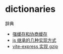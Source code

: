 # dictionaries

辞典

- [强缓存和协商缓存]('./resources/强缓存和协商缓存/README.md')
- [js 继承的几种实现方式]('./resources/js继承的几种实现方式/README.md')
- [vite-express 实现 gzip]('./resources/vite-express-gzip/README.md')
